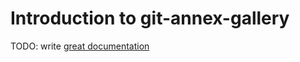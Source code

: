 # Introduction to git-annex-gallery

TODO: write [great documentation](http://jacobian.org/writing/what-to-write/)

